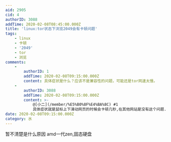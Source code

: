 ```yaml
---
aid: 2905
cid: 4
authorID: 3088
addTime: 2020-02-08T08:45:00.000Z
title: 'linux:tor状态下浏览2049会有卡顿问题'
tags:
    - linux
    - 卡顿
    - '2049'
    - tor
    - 浏览
comments:
    -
        authorID: 1
        addTime: 2020-02-08T09:15:00.000Z
        content: 具体症状是什么？应该不是兼容性的问题，可能还是tor网速太慢。
    -
        authorID: 3088
        addTime: 2020-02-08T09:15:00.000Z
        content: >-
            @[小二](/member/%E5%B0%8F%E4%BA%8C) #1
            具体症状就是鼠标上下滑动网页的时候会卡顿几秒,在其他网站是没有这个问题.
date: 2020-02-08T09:15:00.000Z
category: 水
---
```


暂不清楚是什么原因 amd一代zen,固态硬盘
